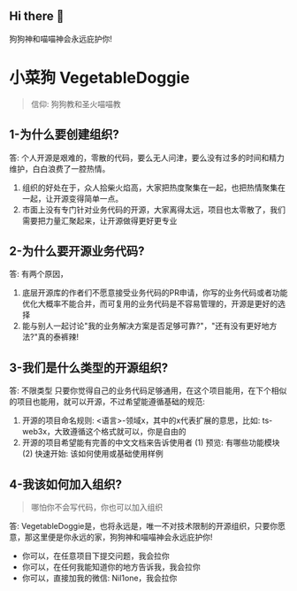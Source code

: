 ## Hi there 👋
狗狗神和喵喵神会永远庇护你!
<!--

**Here are some ideas to get you started:**

🙋‍♀️ A short introduction - what is your organization all about?
🌈 Contribution guidelines - how can the community get involved?
👩‍💻 Useful resources - where can the community find your docs? Is there anything else the community should know?
🍿 Fun facts - what does your team eat for breakfast?
🧙 Remember, you can do mighty things with the power of [Markdown](https://docs.github.com/github/writing-on-github/getting-started-with-writing-and-formatting-on-github/basic-writing-and-formatting-syntax)
-->

# 小菜狗 VegetableDoggie

> 信仰: 狗狗教和圣火喵喵教

## 1-为什么要创建组织?

答: 个人开源是艰难的，零散的代码，要么无人问津，要么没有过多的时间和精力维护，白白浪费了一腔热情。

1. 组织的好处在于，众人拾柴火焰高，大家把热度聚集在一起，也把热情聚集在一起，让开源变得简单一点。
2. 市面上没有专门针对业务代码的开源，大家离得太远，项目也太零散了，我们需要把力量汇聚起来，让开源做得更好更专业

## 2-为什么要开源业务代码?

答: 有两个原因，
1. 底层开源库的作者们不愿意接受业务代码的PR申请，你写的业务代码或者功能优化大概率不能合并，而可复用的业务代码是不容易管理的，开源是更好的选择
2. 能与别人一起讨论"我的业务解决方案是否足够可靠?"，"还有没有更好地方法?"真的泰裤辣!

## 3-我们是什么类型的开源组织?

答: 不限类型 只要你觉得自己的业务代码足够通用，在这个项目能用，在下个相似的项目也能用，就可以开源，不过希望能遵循基础的规范: 
1. 开源的项目命名规则: <语言>-领域x，其中的x代表扩展的意思，比如: ts-web3x，大致遵循这个格式就可以，你是自由的
2. 开源的项目希望能有完善的中文文档来告诉使用者 (1) 预览: 有哪些功能模块 (2) 快速开始: 该如何使用或基础使用样例

## 4-我该如何加入组织?
> 哪怕你不会写代码，你也可以加入组织

答: VegetableDoggie是，也将永远是，唯一不对技术限制的开源组织，只要你愿意，那这里便是你永远的家，狗狗神和喵喵神会永远庇护你!

- 你可以，在任意项目下提交问题，我会拉你
- 你可以，在任何我能知道你的地方告诉我，我会拉你
- 你可以，直接加我的微信: Nil1one，我会拉你
